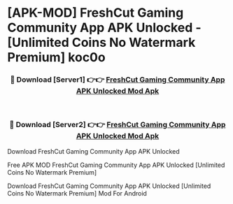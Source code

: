 # [APK-MOD] FreshCut  Gaming Community App APK Unlocked - [Unlimited Coins No Watermark Premium] koc0o



<div align="center">
<h3>🔴 Download [Server1] 👉👉 <a href="https://momento.my/?title=FreshCut__Gaming_Community_App_APK_Unlocked">FreshCut  Gaming Community App APK Unlocked Mod Apk</a></h3><br>

<h3>🔴 Download [Server2] 👉👉 <a href="https://momento.my/?title=FreshCut__Gaming_Community_App_APK_Unlocked">FreshCut  Gaming Community App APK Unlocked Mod Apk</a></h3>
</div>



Download FreshCut  Gaming Community App APK Unlocked 

Free APK MOD FreshCut  Gaming Community App APK Unlocked [Unlimited Coins No Watermark Premium]

Download FreshCut  Gaming Community App APK Unlocked [Unlimited Coins No Watermark Premium] Mod For Android
